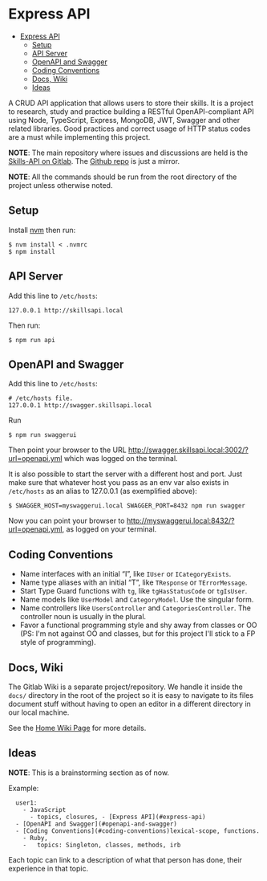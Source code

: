# Express API

- [Express API](#express-api)
  - [Setup](#setup)
  - [API Server](#api-server)
  - [OpenAPI and Swagger](#openapi-and-swagger)
  - [Coding Conventions](#coding-conventions)
  - [Docs, Wiki](#docs-wiki)
  - [Ideas](#ideas)

A CRUD API application that allows users to store their skills. It is a project to research, study and practice building a RESTful OpenAPI-compliant API using Node, TypeScript, Express, MongoDB, JWT, Swagger and other related libraries. Good practices and correct usage of HTTP status codes are a must while implementing this project.

**NOTE**: The main repository where issues and discussions are held is the [Skills-API on Gitlab](https://gitlab.com/fernandobasso/skills-api). The [Github repo](https://github.com/FernandoBasso/skills-api) is just a mirror.

**NOTE**: All the commands should be run from the root directory of the project unless otherwise noted.


## Setup

Install [nvm](https://github.com/nvm-sh/nvm) then run:

```
$ nvm install < .nvmrc
$ npm install
```


## API Server

Add this line to `/etc/hosts`:

```
127.0.0.1 http://skillsapi.local
```

Then run:

```
$ npm run api
```


## OpenAPI and Swagger

Add this line to `/etc/hosts`:

```
# /etc/hosts file.
127.0.0.1 http://swagger.skillsapi.local
```

Run

```
$ npm run swaggerui
```

Then point your browser to the URL http://swagger.skillsapi.local:3002/?url=openapi.yml which was logged on the terminal.

It is also possible to start the server with a different host and port. Just make sure that whatever host you pass as an env var also exists in `/etc/hosts` as an alias to 127.0.0.1 (as exemplified above):

```
$ SWAGGER_HOST=myswaggerui.local SWAGGER_PORT=8432 npm run swagger
```

Now you can point your browser to http://myswaggerui.local:8432/?url=openapi.yml, as logged on your terminal.


## Coding Conventions

- Name interfaces with an initial “I”, like `IUser` or `ICategoryExists`.
- Name type aliases with an initial “T”, like `TResponse` or `TErrorMessage`.
- Start Type Guard functions with `tg`, like `tgHasStatusCode` or `tgIsUser`.
- Name models like `UserModel` and `CategoryModel`. Use the singular form.
- Name controllers like `UsersController` and `CategoriesController`. The controller noun is usually in the plural.
- Favor a functional programming style and shy away from classes or OO (PS: I'm not against OO and classes, but for this project I'll stick to a FP style of programming).

## Docs, Wiki

The Gitlab Wiki is a separate project/repository. We handle it inside the `docs/` directory in the root of the project so it is easy to navigate to its files document stuff without having to open an editor in a different directory in our local machine.

See the [Home Wiki Page](https://gitlab.com/fernandobasso/skills-api/-/wikis/Home) for more details.

## Ideas

**NOTE**: This is a brainstorming section as of now.

Example:

```
  user1:
    - JavaScript
      - topics, closures, - [Express API](#express-api)
  - [OpenAPI and Swagger](#openapi-and-swagger)
  - [Coding Conventions](#coding-conventions)lexical-scope, functions.
    - Ruby,
    -   topics: Singleton, classes, methods, irb
```

Each topic can link to a description of what that person has done, their experience in that topic.

